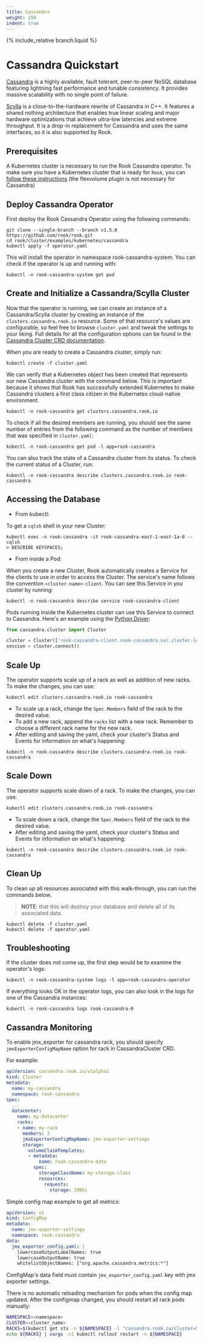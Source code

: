 ```yaml
---
title: Cassandra
weight: 250
indent: true
---
```

{% include_relative branch.liquid %}

# Cassandra Quickstart

[Cassandra](http://cassandra.apache.org/) is a highly available, fault tolerant, peer-to-peer NoSQL database featuring lightning fast performance and tunable consistency. It provides massive scalability with no single point of failure.

[Scylla](https://www.scylladb.com) is a close-to-the-hardware rewrite of Cassandra in C++. It features a shared nothing architecture that enables true linear scaling and major hardware optimizations that achieve ultra-low latencies and extreme throughput. It is a drop-in replacement for Cassandra and uses the same interfaces, so it is also supported by Rook.

## Prerequisites

A Kubernetes cluster is necessary to run the Rook Cassandra operator.
To make sure you have a Kubernetes cluster that is ready for `Rook`, you can [follow these instructions](k8s-pre-reqs.md) (the flexvolume plugin is not necessary for Cassandra)

## Deploy Cassandra Operator

First deploy the Rook Cassandra Operator using the following commands:

```console
git clone --single-branch --branch v1.5.0 https://github.com/rook/rook.git
cd rook/cluster/examples/kubernetes/cassandra
kubectl apply -f operator.yaml
```

This will install the operator in namespace rook-cassandra-system. You can check if the operator is up and running with:

```console
kubectl -n rook-cassandra-system get pod
```

## Create and Initialize a Cassandra/Scylla Cluster

Now that the operator is running, we can create an instance of a Cassandra/Scylla cluster by creating an instance of the `clusters.cassandra.rook.io` resource.
Some of that resource's values are configurable, so feel free to browse `cluster.yaml` and tweak the settings to your liking.
Full details for all the configuration options can be found in the [Cassandra Cluster CRD documentation](cassandra-cluster-crd.md).

When you are ready to create a Cassandra cluster, simply run:

```console
kubectl create -f cluster.yaml
```

We can verify that a Kubernetes object has been created that represents our new Cassandra cluster with the command below.
This is important because it shows that Rook has successfully extended Kubernetes to make Cassandra clusters a first class citizen in the Kubernetes cloud-native environment.

```console
kubectl -n rook-cassandra get clusters.cassandra.rook.io
```

To check if all the desired members are running, you should see the same number of entries from the following command as the number of members that was specified in `cluster.yaml`:

```console
kubectl -n rook-cassandra get pod -l app=rook-cassandra
```

You can also track the state of a Cassandra cluster from its status. To check the current status of a Cluster, run:

```console
kubectl -n rook-cassandra describe clusters.cassandra.rook.io rook-cassandra
```

## Accessing the Database

* From kubectl:

To get a `cqlsh` shell in your new Cluster:

```console
kubectl exec -n rook-cassandra -it rook-cassandra-east-1-east-1a-0 -- cqlsh
> DESCRIBE KEYSPACES;
```

* From inside a Pod:

When you create a new Cluster, Rook automatically creates a Service for the clients to use in order to access the Cluster. The service's name follows the convention `<cluster-name>-client`. You can see this Service in you cluster by running:

```console
kubectl -n rook-cassandra describe service rook-cassandra-client
```

Pods running inside the Kubernetes cluster can use this Service to connect to Cassandra.
Here's an example using the [Python Driver](https://github.com/datastax/python-driver):

```python
from cassandra.cluster import Cluster

cluster = Cluster(['rook-cassandra-client.rook-cassandra.svc.cluster.local'])
session = cluster.connect()
```

## Scale Up

The operator supports scale up of a rack as well as addition of new racks. To make the changes, you can use:

```console
kubectl edit clusters.cassandra.rook.io rook-cassandra
```

* To scale up a rack, change the `Spec.Members` field of the rack to the desired value.
* To add a new rack, append the `racks` list with a new rack. Remember to choose a different rack name for the new rack.
* After editing and saving the yaml, check your cluster's Status and Events for information on what's happening:

```console
kubectl -n rook-cassandra describe clusters.cassandra.rook.io rook-cassandra
```


## Scale Down

The operator supports scale down of a rack. To make the changes, you can use:

```console
kubectl edit clusters.cassandra.rook.io rook-cassandra
```

* To scale down a rack, change the `Spec.Members` field of the rack to the desired value.
* After editing and saving the yaml, check your cluster's Status and Events for information on what's happening:

```console
kubectl -n rook-cassandra describe clusters.cassandra.rook.io rook-cassandra
```

## Clean Up

To clean up all resources associated with this walk-through, you can run the commands below.

> **NOTE**: that this will destroy your database and delete all of its associated data.

```console
kubectl delete -f cluster.yaml
kubectl delete -f operator.yaml
```

## Troubleshooting

If the cluster does not come up, the first step would be to examine the operator's logs:

```console
kubectl -n rook-cassandra-system logs -l app=rook-cassandra-operator
```

If everything looks OK in the operator logs, you can also look in the logs for one of the Cassandra instances:

```console
kubectl -n rook-cassandra logs rook-cassandra-0
```

## Cassandra Monitoring

To enable jmx_exporter for cassandra rack, you should specify `jmxExporterConfigMapName` option for rack in CassandraCluster CRD.

For example:
```yaml
apiVersion: cassandra.rook.io/v1alpha1
kind: Cluster
metadata:
  name: my-cassandra
  namespace: rook-cassandra
spec:
  ...
  datacenter:
    name: my-datacenter
    racks:
    - name: my-rack
      members: 3
      jmxExporterConfigMapName: jmx-exporter-settings
      storage:
        volumeClaimTemplates:
        - metadata:
            name: rook-cassandra-data
          spec:
            storageClassName: my-storage-class
            resources:
              requests:
                storage: 200Gi
```

Simple config map example to get all metrics:
```yaml
apiVersion: v1
kind: ConfigMap
metadata:
  name: jmx-exporter-settings
  namespace: rook-cassandra
data:
  jmx_exporter_config.yaml: |
    lowercaseOutputLabelNames: true
    lowercaseOutputName: true
    whitelistObjectNames: ["org.apache.cassandra.metrics:*"]
```

ConfigMap's data field must contain `jmx_exporter_config.yaml` key with jmx exporter settings.

There is no automatic reloading mechanism for pods when the config map updated.
After the configmap changed, you should restart all rack pods manually:

```bash
NAMESPACE=<namespace>
CLUSTER=<cluster_name>
RACKS=$(kubectl get sts -n ${NAMESPACE} -l "cassandra.rook.io/cluster=${CLUSTER}")
echo ${RACKS} | xargs -n1 kubectl rollout restart -n ${NAMESPACE}
```

